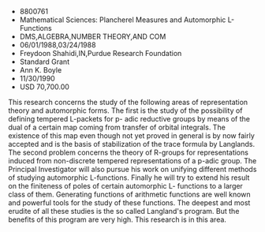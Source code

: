 
* 8800761
* Mathematical Sciences: Plancherel Measures and Automorphic L-Functions
* DMS,ALGEBRA,NUMBER THEORY,AND COM
* 06/01/1988,03/24/1988
* Freydoon Shahidi,IN,Purdue Research Foundation
* Standard Grant
* Ann K. Boyle
* 11/30/1990
* USD 70,700.00

This research concerns the study of the following areas of representation
theory and automorphic forms. The first is the study of the possibility of
defining tempered L-packets for p- adic reductive groups by means of the dual of
a certain map coming from transfer of orbital integrals. The existence of this
map even though not yet proved in general is by now fairly accepted and is the
basis of stabilization of the trace formula by Langlands. The second problem
concerns the theory of R-groups for representations induced from non-discrete
tempered representations of a p-adic group. The Principal Investigator will also
pursue his work on unifying different methods of studying automorphic
L-functions. Finally he will try to extend his result on the finiteness of poles
of certain automorphic L- functions to a larger class of them. Generating
functions of arithmetic functions are well known and powerful tools for the
study of these functions. The deepest and most erudite of all these studies is
the so called Langland's program. But the benefits of this program are very
high. This research is in this area.
